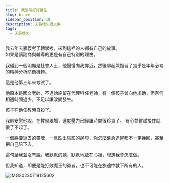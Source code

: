 ```yaml
---
title: 我沒能好好接住
slug: brace
sidebar_position: 18
description: 天長地久短文集
tags:
  - 天長地久
---
```



我去年去嘉義考了轉學考，來到這裡的人都有自己的故事。  
如果是讀諮商與輔導的更是有自己特別的理由。  

我碰到一個明顯是社會人士，他慢慢向我靠近，然後聊起兼複習了幾乎是年年必考的精神分析防衛機轉。  

這是他第三年來考試了。

他原本是國文老師，不過始終留在代理科任老師，有一個孩子曾向他求助，但奈何相遇時間過少，不足以讓改變發生。  

孩子在他任教時自殺了。  

我則安慰他說，在教學現場，進度壓力已經讓時間很珍貴了。
有心並嘗試接住就很了不起了。  

一個將要逝去的靈魂，一旦跌出陰影的邊界，你怎麼奮急追趕都不一定挽回，甚至把自己賠下去。

這句話我並沒有說，我默默的聽，默默地放在心裡，想想我會怎麼做。  

但我知道，即便是能打敗魔王的勇者，也不可能在旅途中救下所有的人。  


![IMG20230719125602](https://e.brid.pw/i/2023/12/14/xsj4bg.jpg)